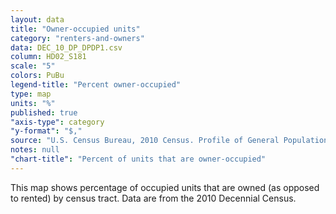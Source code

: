 ```yaml
---
layout: data
title: "Owner-occupied units"
category: "renters-and-owners"
data: DEC_10_DP_DPDP1.csv
column: HD02_S181
scale: "5"
colors: PuBu
legend-title: "Percent owner-occupied"
type: map
units: "%"
published: true
"axis-type": category
"y-format": "$,"
source: "U.S. Census Bureau, 2010 Census. Profile of General Population and Housing Characteristics."
notes: null
"chart-title": "Percent of units that are owner-occupied"
---
```


This map shows percentage of occupied units that are owned (as opposed to rented) by census tract. Data are from the 2010 Decennial Census.
